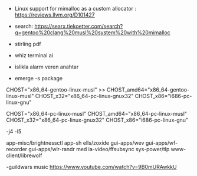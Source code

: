 - Linux support for mimalloc as a custom allocator :
https://reviews.llvm.org/D101427

- search: https://searx.tiekoetter.com/search?q=gentoo%20clang%20musl%20system%20with%20mimalloc

- stirling pdf
- whiz terminal ai
- islikla alarm veren anahtar

-  emerge -s package


CHOST="x86_64-gentoo-linux-musl" >>
CHOST_amd64="x86_64-gentoo-linux-musl"
CHOST_x32="x86_64-pc-linux-gnux32"
CHOST_x86="i686-pc-linux-gnu"

CHOST="x86_64-pc-linux-musl"
CHOST_amd64="x86_64-pc-linux-musl"
CHOST_x32="x86_64-pc-linux-gnux32"
CHOST_x86="i686-pc-linux-gnu"

-j4 -l5

app-misc/brightnessctl app-sh
ells/zoxide gui-apps/wev gui-apps/wf-recorder gui-apps/wlr-randr med
ia-video/ffsubsync sys-power/tlp www-client/librewolf


-guildwars music https://www.youtube.com/watch?v=9B0mURAwkkU
